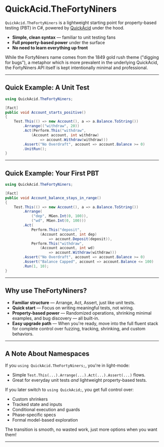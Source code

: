 # QuickAcid.TheFortyNiners


`QuickAcid.TheFortyNiners` is a lightweight starting point for property-based testing (PBT) in C#, powered by [QuickAcid](https://github.com/kilfour/QuickAcid) under the hood.

- **Simple, clean syntax** — familiar to unit testing fans
- **Full property-based power** under the surface
- **No need to learn everything up front**

While the FortyNiners name comes from the 1849 gold rush theme ("digging for bugs"), a metaphor which is more prevalent in the underlying QuickAcid, the FortyNiners API itself is kept intentionally minimal and professional.

---

## Quick Example: A Unit Test

```csharp
using QuickAcid.TheFortyNiners;

[Fact]
public void Account_starts_positive()
{
    Test.This(() => new Account(), a => a.Balance.ToString())
        .Arrange(("withdraw", 20))
        .Act(Perform.This("withdraw", 
            (Account account, int withdraw) 
                => account.Withdraw(withdraw)))
        .Assert("No Overdraft", account => account.Balance >= 0)
        .UnitRun();
}
```

---

## Quick Example: Your First PBT

```csharp
using QuickAcid.TheFortyNiners;

[Fact]
public void Account_balance_stays_in_range()
{
    Test.This(() => new Account(), a => a.Balance.ToString())
        .Arrange(
            ("dep", MGen.Int(0, 100)),
            ("wd", MGen.Int(0, 100)))
        .Act(
            Perform.This("deposit", 
                (Account account, int dep) 
                    => account.Deposit(deposit)),
            Perform.This("withdraw", 
                (Account account, int wd) 
                    => account.Withdraw(withdraw)))
        .Assert("No Overdraft", account => account.Balance >= 0)
        .Assert("Balance Capped", account => account.Balance <= 100)
        .Run(1, 10);
}
```

---

## Why use TheFortyNiners?

- **Familiar structure** — Arrange, Act, Assert, just like unit tests.
- **Quick start** — Focus on writing meaningful tests, not wiring.
- **Property-based power** — Randomized operations, shrinking minimal examples, and bug discovery — all built-in.
- **Easy upgrade path** — When you're ready, move into the full fluent stack for complete control over fuzzing, tracking, shrinking, and custom behaviors.

---

## A Note About Namespaces

If you `using QuickAcid.TheFortyNiners;`, you're in light-mode:  
- Simple `Test.This(...).Arrange(...).Act(...).Assert(...)` flows.
- Great for everyday unit tests *and* lightweight property-based tests.

If you later switch to `using QuickAcid;`, you get full control over:
- Custom shrinkers
- Tracked state and inputs
- Conditional execution and guards
- Phase-specific specs
- Formal model-based exploration

The transition is smooth, no wasted work, just more options when you want them!

---


